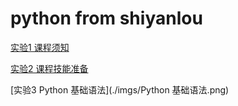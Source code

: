 # python from shiyanlou

[实验1 课程须知](./imgs/课程须知.png)

[实验2 课程技能准备](./imgs/课程技能准备.png)

[实验3 Python 基础语法](./imgs/Python 基础语法.png)

